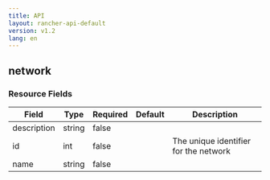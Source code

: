 ```yaml
---
title: API
layout: rancher-api-default
version: v1.2
lang: en
---
```


## network





### Resource Fields

Field | Type | Required | Default | Description
---|---|---|---|---
description | string | false |  | 
id | int | false |  | The unique identifier for the network
name | string | false |  | 

